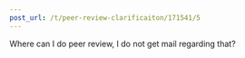 ```yaml
---
post_url: /t/peer-review-clarificaiton/171541/5
---
```

Where can I do peer review, I do not get mail regarding that?